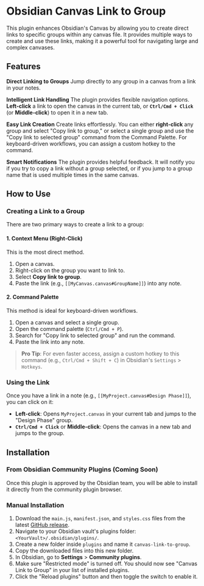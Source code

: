 # Obsidian Canvas Link to Group

This plugin enhances Obsidian's Canvas by allowing you to create direct links to specific groups within any canvas file. It provides multiple ways to create and use these links, making it a powerful tool for navigating large and complex canvases.

## Features

**Direct Linking to Groups**
Jump directly to any group in a canvas from a link in your notes.

**Intelligent Link Handling**
The plugin provides flexible navigation options. **Left-click** a link to open the canvas in the current tab, or **`Ctrl/Cmd + Click`** (or **Middle-click**) to open it in a new tab.

**Easy Link Creation**
Create links effortlessly. You can either **right-click** any group and select "Copy link to group," or select a single group and use the "Copy link to selected group" command from the Command Palette. For keyboard-driven workflows, you can assign a custom hotkey to the command.

**Smart Notifications**
The plugin provides helpful feedback. It will notify you if you try to copy a link without a group selected, or if you jump to a group name that is used multiple times in the same canvas.

## How to Use

### Creating a Link to a Group

There are two primary ways to create a link to a group:

#### 1. Context Menu (Right-Click)

This is the most direct method.

1.  Open a canvas.
2.  Right-click on the group you want to link to.
3.  Select **Copy link to group**.
4.  Paste the link (e.g., `[[MyCanvas.canvas#GroupName]]`) into any note.

#### 2. Command Palette

This method is ideal for keyboard-driven workflows.

1.  Open a canvas and select a single group.
2.  Open the command palette (`Ctrl/Cmd + P`).
3.  Search for "Copy link to selected group" and run the command.
4.  Paste the link into any note.

> **Pro Tip**: For even faster access, assign a custom hotkey to this command (e.g., `Ctrl/Cmd + Shift + C`) in Obsidian's `Settings` > `Hotkeys`.

### Using the Link

Once you have a link in a note (e.g., `[[MyProject.canvas#Design Phase]]`), you can click on it:

- **Left-click**: Opens `MyProject.canvas` in your current tab and jumps to the "Design Phase" group.
- **`Ctrl/Cmd + Click`** or **Middle-click**: Opens the canvas in a new tab and jumps to the group.

## Installation

### From Obsidian Community Plugins (Coming Soon)

Once this plugin is approved by the Obsidian team, you will be able to install it directly from the community plugin browser.

### Manual Installation

1.  Download the `main.js`, `manifest.json`, and `styles.css` files from the latest [GitHub release](https://github.com/quorafind/obsidian-canvas-link-to-group/releases/latest).
2.  Navigate to your Obsidian vault's plugins folder: `<YourVault>/.obsidian/plugins/`.
3.  Create a new folder inside `plugins` and name it `canvas-link-to-group`.
4.  Copy the downloaded files into this new folder.
5.  In Obsidian, go to **Settings** > **Community plugins**.
6.  Make sure "Restricted mode" is turned off. You should now see "Canvas Link to Group" in your list of installed plugins.
7.  Click the "Reload plugins" button and then toggle the switch to enable it.
